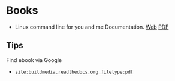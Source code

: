 # Books

  - Linux command line for you and me Documentation. [Web](https://lym.readthedocs.io/en/latest/) [PDF](https://buildmedia.readthedocs.org/media/pdf/lym/latest/lym.pdf)

## Tips

Find ebook via Google
  - [`site:buildmedia.readthedocs.org filetype:pdf`](https://www.google.com/search?q=site%3Abuildmedia.readthedocs.org+filetype%3Apdf)

<!--
  vim:  ft=markdown ic et norl wrap sw=4 sts=4:
  -->

